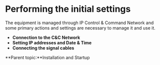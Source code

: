# Performing the initial settings

The equipment is managed through IP Control & Command Network and some primary actions and settings are necessary to manage it and use it.

* **Connection to the C\&C Network**
* **Setting IP addresses and Date & Time**
* **Connecting the signal cables**

**Parent topic:**Installation and Startup
